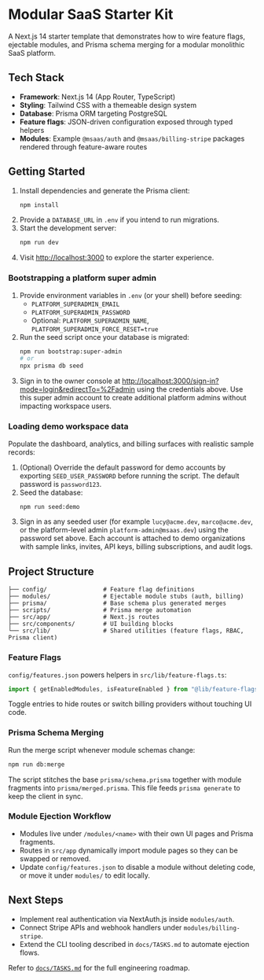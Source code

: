 # Modular SaaS Starter Kit

A Next.js 14 starter template that demonstrates how to wire feature flags, ejectable modules, and Prisma schema merging for a modular monolithic SaaS platform.

## Tech Stack

- **Framework**: Next.js 14 (App Router, TypeScript)
- **Styling**: Tailwind CSS with a themeable design system
- **Database**: Prisma ORM targeting PostgreSQL
- **Feature flags**: JSON-driven configuration exposed through typed helpers
- **Modules**: Example `@msaas/auth` and `@msaas/billing-stripe` packages rendered through feature-aware routes

## Getting Started

1. Install dependencies and generate the Prisma client:
   ```bash
   npm install
   ```
2. Provide a `DATABASE_URL` in `.env` if you intend to run migrations.
3. Start the development server:
   ```bash
   npm run dev
   ```
4. Visit [http://localhost:3000](http://localhost:3000) to explore the starter experience.

### Bootstrapping a platform super admin

1. Provide environment variables in `.env` (or your shell) before seeding:
   - `PLATFORM_SUPERADMIN_EMAIL`
   - `PLATFORM_SUPERADMIN_PASSWORD`
   - Optional: `PLATFORM_SUPERADMIN_NAME`, `PLATFORM_SUPERADMIN_FORCE_RESET=true`
2. Run the seed script once your database is migrated:
   ```bash
   npm run bootstrap:super-admin
   # or
   npx prisma db seed
   ```
3. Sign in to the owner console at [http://localhost:3000/sign-in?mode=login&redirectTo=%2Fadmin](http://localhost:3000/sign-in?mode=login&redirectTo=%2Fadmin) using the credentials above. Use this super admin account to create additional platform admins without impacting workspace users.

### Loading demo workspace data

Populate the dashboard, analytics, and billing surfaces with realistic sample records:

1. (Optional) Override the default password for demo accounts by exporting `SEED_USER_PASSWORD` before running the script. The default password is `password123`.
2. Seed the database:
   ```bash
   npm run seed:demo
   ```
3. Sign in as any seeded user (for example `lucy@acme.dev`, `marco@acme.dev`, or the platform-level admin `platform-admin@msaas.dev`) using the password set above. Each account is attached to demo organizations with sample links, invites, API keys, billing subscriptions, and audit logs.

## Project Structure

```
├── config/                # Feature flag definitions
├── modules/               # Ejectable module stubs (auth, billing)
├── prisma/                # Base schema plus generated merges
├── scripts/               # Prisma merge automation
├── src/app/               # Next.js routes
├── src/components/        # UI building blocks
└── src/lib/               # Shared utilities (feature flags, RBAC, Prisma client)
```

### Feature Flags

`config/features.json` powers helpers in `src/lib/feature-flags.ts`:

```ts
import { getEnabledModules, isFeatureEnabled } from "@lib/feature-flags";
```

Toggle entries to hide routes or switch billing providers without touching UI code.

### Prisma Schema Merging

Run the merge script whenever module schemas change:

```bash
npm run db:merge
```

The script stitches the base `prisma/schema.prisma` together with module fragments into `prisma/merged.prisma`. This file feeds `prisma generate` to keep the client in sync.

### Module Ejection Workflow

- Modules live under `/modules/<name>` with their own UI pages and Prisma fragments.
- Routes in `src/app` dynamically import module pages so they can be swapped or removed.
- Update `config/features.json` to disable a module without deleting code, or move it under `modules/` to edit locally.

## Next Steps

- Implement real authentication via NextAuth.js inside `modules/auth`.
- Connect Stripe APIs and webhook handlers under `modules/billing-stripe`.
- Extend the CLI tooling described in `docs/TASKS.md` to automate ejection flows.

Refer to [`docs/TASKS.md`](docs/TASKS.md) for the full engineering roadmap.
